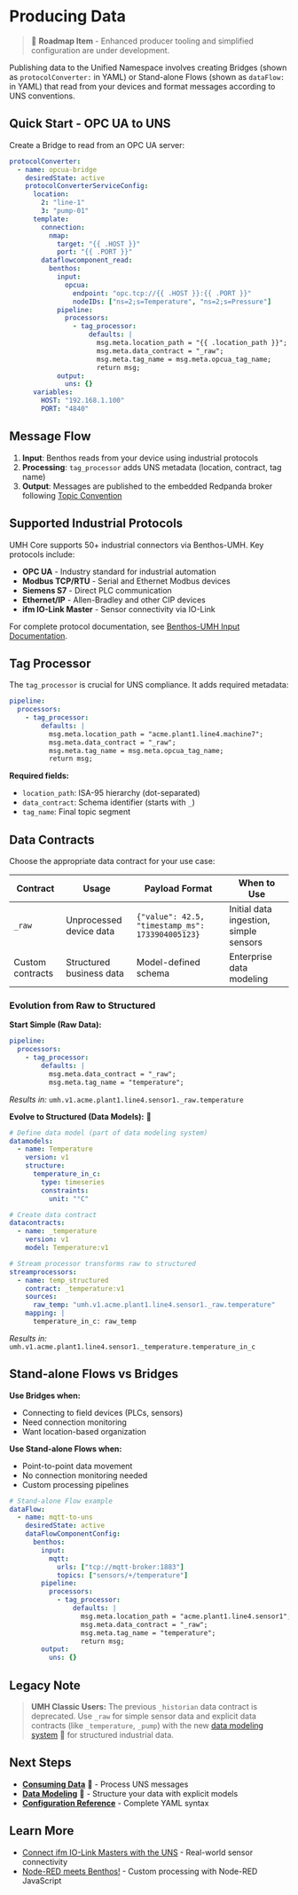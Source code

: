 # Producing Data

> 🚧 **Roadmap Item** - Enhanced producer tooling and simplified configuration are under development.

Publishing data to the Unified Namespace involves creating Bridges (shown as `protocolConverter:` in YAML) or Stand-alone Flows (shown as `dataFlow:` in YAML) that read from your devices and format messages according to UNS conventions.

## Quick Start - OPC UA to UNS

Create a Bridge to read from an OPC UA server:

```yaml
protocolConverter:
  - name: opcua-bridge
    desiredState: active
    protocolConverterServiceConfig:
      location:
        2: "line-1"
        3: "pump-01"
      template:
        connection:
          nmap:
            target: "{{ .HOST }}"
            port: "{{ .PORT }}"
        dataflowcomponent_read:
          benthos:
            input:
              opcua:
                endpoint: "opc.tcp://{{ .HOST }}:{{ .PORT }}"
                nodeIDs: ["ns=2;s=Temperature", "ns=2;s=Pressure"]
            pipeline:
              processors:
                - tag_processor:
                    defaults: |
                      msg.meta.location_path = "{{ .location_path }}";
                      msg.meta.data_contract = "_raw";
                      msg.meta.tag_name = msg.meta.opcua_tag_name;
                      return msg;
            output:
              uns: {}
      variables:
        HOST: "192.168.1.100"
        PORT: "4840"
```

## Message Flow

1. **Input**: Benthos reads from your device using industrial protocols
2. **Processing**: `tag_processor` adds UNS metadata (location, contract, tag name)
3. **Output**: Messages are published to the embedded Redpanda broker following [Topic Convention](topic-convention.md)

## Supported Industrial Protocols

UMH Core supports 50+ industrial connectors via Benthos-UMH. Key protocols include:

- **OPC UA** - Industry standard for industrial automation
- **Modbus TCP/RTU** - Serial and Ethernet Modbus devices  
- **Siemens S7** - Direct PLC communication
- **Ethernet/IP** - Allen-Bradley and other CIP devices
- **ifm IO-Link Master** - Sensor connectivity via IO-Link

For complete protocol documentation, see [Benthos-UMH Input Documentation](https://docs.umh.app/benthos-umh).

## Tag Processor

The `tag_processor` is crucial for UNS compliance. It adds required metadata:

```yaml
pipeline:
  processors:
    - tag_processor:
        defaults: |
          msg.meta.location_path = "acme.plant1.line4.machine7";
          msg.meta.data_contract = "_raw";  
          msg.meta.tag_name = msg.meta.opcua_tag_name;
          return msg;
```

**Required fields:**
- `location_path`: ISA-95 hierarchy (dot-separated)
- `data_contract`: Schema identifier (starts with `_`)
- `tag_name`: Final topic segment

## Data Contracts

Choose the appropriate data contract for your use case:

| Contract | Usage | Payload Format | When to Use |
|----------|--------|----------------|-------------|
| `_raw` | Unprocessed device data | `{"value": 42.5, "timestamp_ms": 1733904005123}` | Initial data ingestion, simple sensors |
| Custom contracts | Structured business data | Model-defined schema | Enterprise data modeling |

### Evolution from Raw to Structured

**Start Simple (Raw Data):**
```yaml
pipeline:
  processors:
    - tag_processor:
        defaults: |
          msg.meta.data_contract = "_raw";
          msg.meta.tag_name = "temperature";
```
*Results in:* `umh.v1.acme.plant1.line4.sensor1._raw.temperature`

**Evolve to Structured (Data Models):** 🚧
```yaml
# Define data model (part of data modeling system)
datamodels:
  - name: Temperature
    version: v1
    structure:
      temperature_in_c:
        type: timeseries
        constraints:
          unit: "°C"

# Create data contract
datacontracts:
  - name: _temperature
    version: v1
    model: Temperature:v1

# Stream processor transforms raw to structured
streamprocessors:
  - name: temp_structured
    contract: _temperature:v1
    sources:
      raw_temp: "umh.v1.acme.plant1.line4.sensor1._raw.temperature"
    mapping: |
      temperature_in_c: raw_temp
```
*Results in:* `umh.v1.acme.plant1.line4.sensor1._temperature.temperature_in_c`

## Stand-alone Flows vs Bridges

**Use Bridges when:**
- Connecting to field devices (PLCs, sensors)
- Need connection monitoring
- Want location-based organization

**Use Stand-alone Flows when:**
- Point-to-point data movement
- No connection monitoring needed
- Custom processing pipelines

```yaml
# Stand-alone Flow example
dataFlow:
  - name: mqtt-to-uns
    desiredState: active
    dataFlowComponentConfig:
      benthos:
        input:
          mqtt:
            urls: ["tcp://mqtt-broker:1883"]
            topics: ["sensors/+/temperature"]
        pipeline:
          processors:
            - tag_processor:
                defaults: |
                  msg.meta.location_path = "acme.plant1.line4.sensor1";
                  msg.meta.data_contract = "_raw";
                  msg.meta.tag_name = "temperature";
                  return msg;
        output:
          uns: {}
```

## Legacy Note

> **UMH Classic Users:** The previous `_historian` data contract is deprecated. Use `_raw` for simple sensor data and explicit data contracts (like `_temperature`, `_pump`) with the new [data modeling system](../data-modeling/README.md) 🚧 for structured industrial data.

## Next Steps

- **[Consuming Data](consuming-data.md)** 🚧 - Process UNS messages
- **[Data Modeling](../data-modeling/README.md)** 🚧 - Structure your data with explicit models
- **[Configuration Reference](../../reference/configuration-reference.md)** - Complete YAML syntax

## Learn More

- [Connect ifm IO-Link Masters with the UNS](https://learn.umh.app/blog/connect-ifm-io-link-masters-with-the-uns/) - Real-world sensor connectivity
- [Node-RED meets Benthos!](https://learn.umh.app/blog/node-red-meets-benthos/) - Custom processing with Node-RED JavaScript

